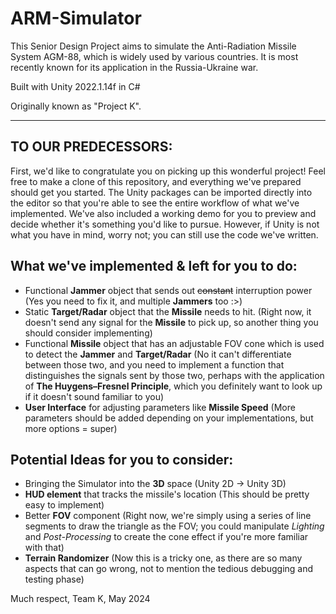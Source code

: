 # ARM-Simulator

This Senior Design Project aims to simulate the Anti-Radiation Missile System AGM-88, which is widely used by various countries. It is most recently known for its application in the Russia-Ukraine war.

Built with Unity 2022.1.14f in C#

Originally known as "Project K".

-------------------------------------------------------------------------------------------------------------------------------------------------------------------------------------------------------------

## TO OUR PREDECESSORS: 

First, we'd like to congratulate you on picking up this wonderful project! Feel free to make a clone of this repository, and everything we've prepared should get you started. The Unity packages can be imported directly into the editor so that you're able to see the entire workflow of what we've implemented. We've also included a working demo for you to preview and decide whether it's something you'd like to pursue. However, if Unity is not what you have in mind, worry not; you can still use the code we've written.

## What we've implemented & left for you to do:
- Functional **Jammer** object that sends out ~~constant~~ interruption power (Yes you need to fix it, and multiple **Jammers** too :>)
- Static **Target/Radar** object that the **Missile** needs to hit. (Right now, it doesn't send any signal for the **Missile** to pick up, so another thing you should consider implementing)
- Functional **Missile** object that has an adjustable FOV cone which is used to detect the **Jammer** and **Target/Radar** (No it can't differentiate between those two, and you need to implement a function that distinguishes the signals sent by those two, perhaps with the application of **The Huygens–Fresnel Principle**, which you definitely want to look up if it doesn't sound familiar to you)
- **User Interface** for adjusting parameters like **Missile Speed** (More parameters should be added depending on your implementations, but more options = super)

## Potential Ideas for you to consider:
- Bringing the Simulator into the **3D** space (Unity 2D -> Unity 3D)
- **HUD element** that tracks the missile's location (This should be pretty easy to implement)
- Better **FOV** component (Right now, we're simply using a series of line segments to draw the triangle as the FOV; you could manipulate *Lighting* and *Post-Processing* to create the cone effect if you're more familiar with that)
- **Terrain Randomizer** (Now this is a tricky one, as there are so many aspects that can go wrong, not to mention the tedious debugging and testing phase)

Much respect,
Team K, May 2024

